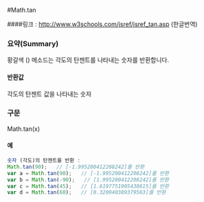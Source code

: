 #Math.tan

####링크 : http://www.w3schools.com/jsref/jsref_tan.asp (한글번역) 

### 요약(Summary)

황갈색 () 메소드는 각도의 탄젠트를 나타내는 숫자를 반환합니다.

#### 반환값

각도의 탄젠트 값을 나타내는 숫자

### 구문

Math.tan(x)


#### 예

```javascript
숫자 (각도)의 탄젠트를 반환 :
Math.tan(90);   // [-1.995200412208242]를 반환
var a = Math.tan(90);   // [-1.995200412208242]를 반환
var b = Math.tan(-90);   // [1.995200412208242]를 반환
var c = Math.tan(45);   // [1.6197751905438615]를 반환
var d = Math.tan(60);   // [0.320040389379563]를 반환



